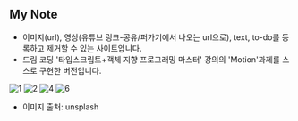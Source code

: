 ## My Note
- 이미지(url), 영상(유튜브 링크-공유/퍼가기에서 나오는 url으로), text, to-do를 등록하고 제거할 수 있는 사이트입니다.
- 드림 코딩 '타입스크립트+객체 지향 프로그래밍 마스터' 강의의 'Motion'과제를 스스로 구현한 버전입니다.

![1](https://user-images.githubusercontent.com/68271159/120071429-61b34f00-c0ca-11eb-8772-469bf0d05360.png)
![2](https://user-images.githubusercontent.com/68271159/120071428-5fe98b80-c0ca-11eb-8f85-d92ad0f09a98.png)
![4](https://user-images.githubusercontent.com/68271159/120071432-61b34f00-c0ca-11eb-8bb0-42f1370d2021.png)
![6](https://user-images.githubusercontent.com/68271159/120071551-e56d3b80-c0ca-11eb-821c-65439c6b0a46.png)


- 이미지 출처: unsplash
